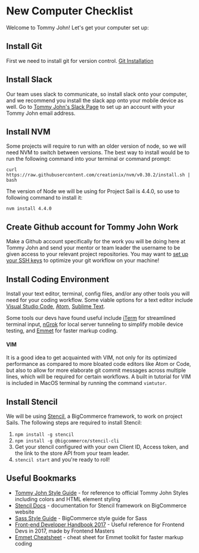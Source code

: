 # New Computer Checklist
Welcome to Tommy John! Let's get your computer set up:

## Install Git
First we need to install git for version control.
[Git Installation](https://git-scm.com/book/en/v2/Getting-Started-Installing-Git)

## Install Slack
Our team uses slack to communicate, so install slack onto your computer, and we recommend you install the slack app onto your mobile device as well. Go to [Tommy John's Slack Page](https://tjhq.slack.com) to set up an account with your Tommy John email address.

## Install NVM
Some projects will require to run with an older version of node, so we will need NVM to switch between versions.
The best way to install would be to run the following command into your terminal or command prompt:
```shell
curl https://raw.githubusercontent.com/creationix/nvm/v0.30.2/install.sh | bash
```
The version of Node we will be using for Project Sail is 4.4.0, so use to following command to install it:

```shell
nvm install 4.4.0
```

## Create Github account for Tommy John Work
Make a Github account specifically for the work you will be doing here at Tommy John and send your mentor or team leader the username to be given access to your relevant project repositories. You may want to [set up your SSH keys](https://help.github.com/articles/connecting-to-github-with-ssh/) to optimize your git workflow on your machine!

## Install Coding Environment
Install your text editor, terminal, config files, and/or any other tools you will need for your coding workflow. Some viable options for a text editor include [Visual Studio Code](https://code.visualstudio.com/), [Atom](https://atom.io), [Sublime Text](https://www.sublimetext.com/).

Some tools our devs have found useful include [iTerm](https://www.iterm2.com/) for streamlined terminal input, [nGrok](https://ngrok.com/) for local server tunneling to simplify mobile device testing, and [Emmet](https://emmet.io/) for faster markup coding.

#### VIM
It is a good idea to get acquainted with VIM, not only for its optimized performance as compared to more bloated code editors like Atom or Code, but also to allow for more elaborate git commit messages across multiple lines, which will be required for certain workflows. A built in tutorial for VIM is included in MacOS terminal by running the command ```vimtutor```.

## Install Stencil
We will be using [Stencil](https://stencil.bigcommerce.com/), a BigCommerce framework, to work on project Sails. The following steps are required to install Stencil:
1. ```npm install -g stencil```
2. ```npm install -g @bigcommerce/stencil-cli```
3. Get your stencil configured with your own Client ID, Access token, and the link to the store API from your team leader.
4. ```stencil start``` and you're ready to roll!

## Useful Bookmarks
* [Tommy John Style Guide](https://staging.tommyjohn.com/style-guide) - for reference to official Tommy John Styles including colors and HTML element styling
* [Stencil Docs](https://stencil.bigcommerce.com/docs) - documentation for Stencil framework on BigCommerce website
* [Sass Style Guide](https://github.com/bigcommerce/sass-style-guide) - BigCommerce style guide for Sass
* [Front-end Developer Handbook 2017](https://www.gitbook.com/book/frontendmasters/front-end-handbook-2017/details) - Useful reference for Frontend Devs in 2017, made by Frontend Masters
* [Emmet Cheatsheet](https://docs.emmet.io/cheatsheet-a5.pdf) - cheat sheet for Emmet toolkit for faster markup coding
